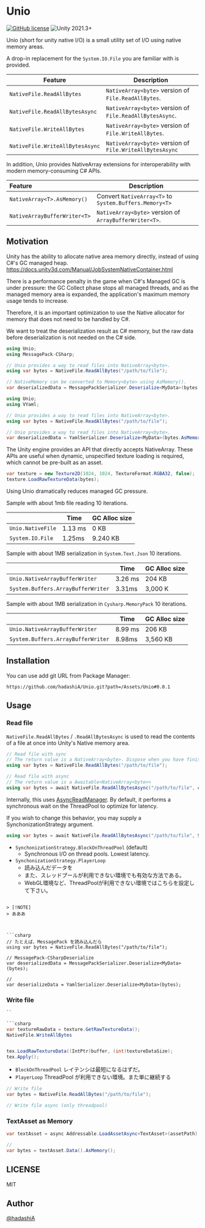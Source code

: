 # Unio

[![GitHub license](https://img.shields.io/github/license/hadashiA/Unio)](./LICENSE)
![Unity 2021.3+](https://img.shields.io/badge/unity-2021.3+-000.svg)

Unio (short for unity native I/O) is a small utility set of I/O using native memory areas.

A drop-in replacement for the `System.IO.File` you are familiar with is provided.

| Feature                         | Description                                              | 
|---------------------------------|----------------------------------------------------------|
| `NativeFile.ReadAllBytes`       | `NativeArray<byte>` version of `File.ReadAllBytes`.      | 
| `NativeFile.ReadAllBytesAsync`  | `NativeArray<byte>` version of `File.ReadAllBytesAsync`. | 
| `NativeFile.WriteAllBytes`      | `NativeArray<byte>` version of `File.WriteAllBytes`.     | 
| `NativeFile.WriteAllBytesAsync` | `NativeArray<byte>` version of `File.WriteAllBytesAsync` | 

In addition, Unio provides NativeArray extensions for interoperability with modern memory-consuming C# APIs.

| Feature                      | Description                                            | 
|:-----------------------------|--------------------------------------------------------|
| `NativeArray<T>.AsMemory()`  | Convert `NativeArray<T>` to `System.Buffers.Memory<T>` |
| `NativeArrayBufferWriter<T>` | `NativeArray<byte>` version of `ArrayBufferWriter<T>`. |

## Motivation


Unity has the ability to allocate native area memory directly, instead of using C#'s GC managed heap.
https://docs.unity3d.com/Manual/JobSystemNativeContainer.html

There is a performance penalty in the game when C#'s Managed GC is under pressure: the GC Collect phase stops all managed threads, and as the managed memory area is expanded, the application's maximum memory usage tends to increase.

Therefore, it is an important optimization to use the Native allocator for memory that does not need to be handled by C#.


We want to treat the deserialization result as C# memory, but the raw data before deserialization is not needed on the C# side.

```csharp
using Unio;
using MessagePack-CSharp;

// Unio provides a way to read files into NativeArray<byte>.
using var bytes = NativeFile.ReadAllBytes("/path/to/file");

// NativeMemory can be converted to Memory<byte> using AsMemory().
var deserializedData = MessagePackSerializer.Deserialize<MyData>(bytes.AsMemory());
```

```csharp
using Unio;
using VYaml;

// Unio provides a way to read files into NativeArray<byte>.
using var bytes = NativeFile.ReadAllBytes("/path/to/file");

// Unio provides a way to read files into NativeArray<byte>.
var deserializedData = YamlSerializer.Deserialize<MyData>(bytes.AsMemory());
```

The Unity engine provides an API that directly accepts NativeArray<byte>.
These APIs are useful when dynamic, unspecified texture loading is required, which cannot be pre-built as an asset.

```csharp
var texture = new Texture2D(1024, 1024, TextureFormat.RGBA32, false);
texture.LoadRawTextureData(bytes);
```

Using Unio dramatically reduces managed GC pressure.

Sample with about 1mb file reading 10 iterations.

|                   | Time    | GC Alloc size |
|-------------------|---------|---------------|
| `Unio.NativeFile` | 1.13 ms | 0 KB          |
| `System.IO.File`  | 1.25ms  | 9.240 KB      |


Sample with about 1MB serialization in `System.Text.Json` 10 iterations.

|                                    | Time    | GC Alloc size |
|------------------------------------|---------|---------------|
| `Unio.NativeArrayBufferWriter`     | 3.26 ms | 204 KB        |
| `System.Buffers.ArrayBufferWriter` | 3.31ms  | 3,000 K       |


Sample with about 1MB serialization in `Cysharp.MemoryPack` 10 iterations.

|                                    | Time    | GC Alloc size |
|------------------------------------|---------|---------------|
| `Unio.NativeArrayBufferWriter`     | 8.99 ms | 206 KB        |
| `System.Buffers.ArrayBufferWriter` | 8.98ms | 3,560 KB      |


## Installation

You can use add git URL from Package Manager:

```
https://github.com/hadashiA/Unio.git?path=/Assets/Unio#0.0.1
```

## Usage

### Read file

`NativeFile.ReadAllBytes` / `.ReadAllBytesAsync` is used to read the contents of a file at once into Unity's Native memory area.

```csharp
// Read file with sync
// The return value is a NativeArray<byte>. Dispose when you have finished using it.
using var bytes = NativeFile.ReadAllBytes("/path/to/file");

// Read file with async
// The return value is a Awaitable<NativeArray<byte>>
using var bytes = await NativeFile.ReadAllBytesAsync("/path/to/file", cancellationToken: cancellationToken);
```

Internally, this uses [AsyncReadManager](https://docs.unity3d.com/ScriptReference/Unity.IO.LowLevel.Unsafe.AsyncReadManager.html).
By default, it performs a synchronous wait on the ThreadPool to optimize for latency.

If you wish to change this behavior, you may supply a SynchonizationStrategy argument.

```csharp
using var bytes = await NativeFile.ReadAllBytesAsync("/path/to/file", SynchonizationStrategy.PlayerLoop);
```

- `SynchonizationStrategy.BlockOnThreadPool` (default)
  - Synchronous I/O on thread pools. Lowest latency.
- `SynchonizationStrategy.PlayerLoop`
   - 読み込んだデータを 
   - また、スレッドプールが利用できない環境でも有効な方法である。
   - WebGL環境など、ThreadPoolが利用できない環境ではこちらを設定して下さい。

```

> [!NOTE]
> あああ 



```csharp
// たとえば、MessagePack を読み込んだら
using var bytes = NativeFile.ReadAllBytes("/path/to/file");

// MessagePack-CSharpDeserialize 
var deserializedData = MessagePackSerializer.Deserialize<MyData>(bytes);

// 
var deserializeData = YamlSerializer.Deserialize<MyData>(bytes);
```

### Write file


```csharp
``

```csharp
var textureRawData = texture.GetRawTextureData();
NativeFile.WriteAllBytes


tex.LoadRawTextureData((IntPtr)buffer, (int)textureDataSize);
tex.Apply();
```

- `BlockOnThreadPool` レイテンシは最短になるはずだ。
- `PlayerLoop` ThreadPool が利用できない環境。また単に継続する

```csharp
// Write file 
var bytes = NativeFile.ReadAllBytes("/path/to/file");

// Write file async (only threadpool)
```

### TextAsset as Memory<byte>


```csharp
var textAsset = async Addressable.LoadAssetAsync<TextAsset>(assetPath);

// 
var bytes = textAsset.Data().AsMemory();
```


## LICENSE

MIT

## Author

[@hadashiA](https://github.com/hadashiA)

